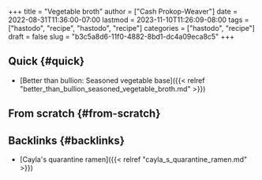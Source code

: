 +++
title = "Vegetable broth"
author = ["Cash Prokop-Weaver"]
date = 2022-08-31T11:36:00-07:00
lastmod = 2023-11-10T11:26:09-08:00
tags = ["hastodo", "recipe", "hastodo", "recipe"]
categories = ["hastodo", "recipe"]
draft = false
slug = "b3c5a8d6-11f0-4882-8bd1-dc4a09eca8c5"
+++

## Quick {#quick}

-   [Better than bullion: Seasoned vegetable base]({{< relref "better_than_bullion_seasoned_vegetable_broth.md" >}})


## From scratch {#from-scratch}


## Backlinks {#backlinks}

-   [Cayla's quarantine ramen]({{< relref "cayla_s_quarantine_ramen.md" >}})
